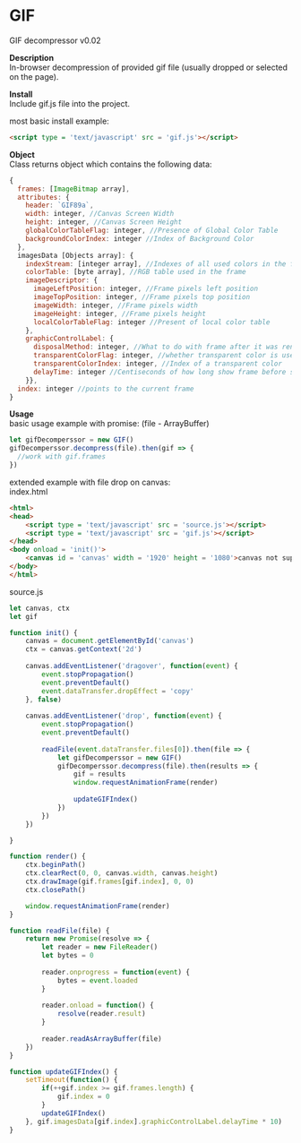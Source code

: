 # GIF
GIF decompressor v0.02

**Description**<br>
In-browser decompression of provided gif file (usually dropped or selected on the page).



**Install**<br>
Include gif.js file into the project.

most basic install example:
```html
<script type = 'text/javascript' src = 'gif.js'></script>
```

**Object**<br>
Class returns object which contains the following data:
```javascript
{
  frames: [ImageBitmap array],
  attributes: {
    header: `GIF89a`,
    width: integer, //Canvas Screen Width
    height: integer, //Canvas Screen Height
    globalColorTableFlag: integer, //Presence of Global Color Table
    backgroundColorIndex: integer //Index of Background Color
  },
  imagesData [Objects array]: {
    indexStream: [integer array], //Indexes of all used colors in the frame
    colorTable: [byte array], //RGB table used in the frame
    imageDescriptor: {
      imageLeftPosition: integer, //Frame pixels left position
      imageTopPosition: integer, //Frame pixels top position
      imageWidth: integer, //Frame pixels width
      imageHeight: integer, //Frame pixels height
      localColorTableFlag: integer //Present of local color table
    },
    graphicControlLabel: {
      disposalMethod: integer, //What to do with frame after it was rendered
      transparentColorFlag: integer, //whether transparent color is used
      transparentColorIndex: integer, //Index of a transparent color
      delayTime: integer //Centiseconds of how long show frame before switchin to the next one
    }},
  index: integer //points to the current frame
}
```


**Usage**<br>
basic usage example with promise: (file - ArrayBuffer)
```javascript
let gifDecomperssor = new GIF()
gifDecomperssor.decompress(file).then(gif => {
  //work with gif.frames
})
```

extended example with file drop on canvas:<br>
index.html
```html
<html>
<head>
	<script type = 'text/javascript' src = 'source.js'></script>
	<script type = 'text/javascript' src = 'gif.js'></script>
</head>
<body onload = 'init()'>
	<canvas id = 'canvas' width = '1920' height = '1080'>canvas not supported</canvas>
</body>
</html>
```

source.js
```javascript
let canvas, ctx
let gif

function init() {
	canvas = document.getElementById('canvas')
	ctx = canvas.getContext('2d')
	
	canvas.addEventListener('dragover', function(event) {
		event.stopPropagation()
		event.preventDefault()
		event.dataTransfer.dropEffect = 'copy'
	}, false)
	
	canvas.addEventListener('drop', function(event) {
		event.stopPropagation()
		event.preventDefault()
		
		readFile(event.dataTransfer.files[0]).then(file => {
			let gifDecomperssor = new GIF()
			gifDecomperssor.decompress(file).then(results => {
				gif = results
				window.requestAnimationFrame(render)
				
				updateGIFIndex()
			})
		})
	})

}

function render() {
	ctx.beginPath()
	ctx.clearRect(0, 0, canvas.width, canvas.height)
	ctx.drawImage(gif.frames[gif.index], 0, 0)
	ctx.closePath()

	window.requestAnimationFrame(render)
}

function readFile(file) {
	return new Promise(resolve => {
		let reader = new FileReader()
		let bytes = 0
		
		reader.onprogress = function(event) {
			bytes = event.loaded
		}
		
		reader.onload = function() {
			resolve(reader.result)
		}
		
		reader.readAsArrayBuffer(file)
	})
}

function updateGIFIndex() {
	setTimeout(function() {
		if(++gif.index >= gif.frames.length) {
			gif.index = 0
		}
		updateGIFIndex()
	}, gif.imagesData[gif.index].graphicControlLabel.delayTime * 10)
}
```
